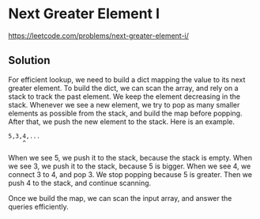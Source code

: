 # Next Greater Element I

https://leetcode.com/problems/next-greater-element-i/

## Solution

For efficient lookup, we need to build a dict mapping the value to its next greater element. To build the dict, we can
scan the array, and rely on a stack to track the past element. We keep the element decreasing in the stack. Whenever we
see a new element, we try to pop as many smaller elements as possible from the stack, and build the map before popping.
After that, we push the new element to the stack. Here is an example.

```
5,3,4,...
    ^
```

When we see 5, we push it to the stack, because the stack is empty. When we see 3, we push it to the stack, because 5 is
bigger. When we see 4, we connect 3 to 4, and pop 3. We stop popping because 5 is greater. Then we push 4 to the stack,
and continue scanning. 

Once we build the map, we can scan the input array, and answer the queries efficiently.
